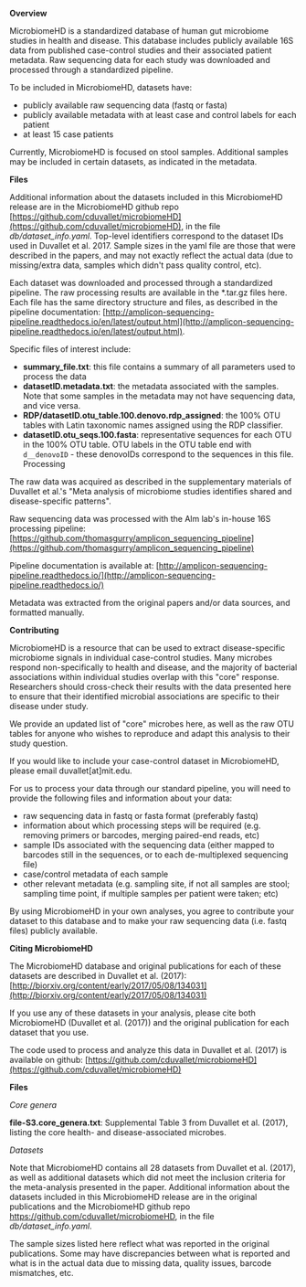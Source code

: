 **Overview**

MicrobiomeHD is a standardized database of human gut microbiome studies in health and disease. This database includes publicly available 16S data from published case-control studies and their associated patient metadata. Raw sequencing data for each study was downloaded and processed through a standardized pipeline.

To be included in MicrobiomeHD, datasets have:

* publicly available raw sequencing data (fastq or fasta)
* publicly available metadata with at least case and control labels for each patient
* at least 15 case patients

Currently, MicrobiomeHD is focused on stool samples. Additional samples may be included in certain datasets, as indicated in the metadata.

**Files**

Additional information about the datasets included in this MicrobiomeHD release are in the MicrobiomeHD github repo [https://github.com/cduvallet/microbiomeHD](https://github.com/cduvallet/microbiomeHD), in the file *db/dataset_info.yaml*. Top-level identifiers correspond to the dataset IDs used in Duvallet et al. 2017. Sample sizes in the yaml file are those that were described in the papers, and may not exactly reflect the actual data (due to missing/extra data, samples which didn't pass quality control, etc).

Each dataset was downloaded and processed through a standardized pipeline. The raw processing results are available in the \*.tar.gz files here. Each file has the same directory structure and files, as described in the pipeline documentation: [http://amplicon-sequencing-pipeline.readthedocs.io/en/latest/output.html](http://amplicon-sequencing-pipeline.readthedocs.io/en/latest/output.html).

Specific files of interest include:

* **summary_file.txt**: this file contains a summary of all parameters used to process the data
* **datasetID.metadata.txt**: the metadata associated with the samples. Note that some samples in the metadata may not have sequencing data, and vice versa.
* **RDP/datasetID.otu_table.100.denovo.rdp_assigned**: the 100% OTU tables with Latin taxonomic names assigned using the RDP classifier.
* **datasetID.otu_seqs.100.fasta**: representative sequences for each OTU in the 100% OTU table. OTU labels in the OTU table end with `d__denovoID` - these denovoIDs correspond to the sequences in this file.
Processing

The raw data was acquired as described in the supplementary materials of Duvallet et al.'s "Meta analysis of microbiome studies identifies shared and disease-specific patterns".

Raw sequencing data was processed with the Alm lab's in-house 16S processing pipeline: [https://github.com/thomasgurry/amplicon_sequencing_pipeline](https://github.com/thomasgurry/amplicon_sequencing_pipeline)

Pipeline documentation is available at: [http://amplicon-sequencing-pipeline.readthedocs.io/](http://amplicon-sequencing-pipeline.readthedocs.io/)

Metadata was extracted from the original papers and/or data sources, and formatted manually.

**Contributing**

MicrobiomeHD is a resource that can be used to extract disease-specific microbiome signals in individual case-control studies.
Many microbes respond non-specifically to health and disease, and the majority of bacterial associations within individual studies overlap with this "core" response.
Researchers should cross-check their results with the data presented here to ensure that their identified microbial associations are specific to their disease under study.

We provide an updated list of "core" microbes here, as well as the raw OTU tables for anyone who wishes to reproduce and adapt this analysis to their study question.

If you would like to include your case-control dataset in MicrobiomeHD, please email duvallet[at]mit.edu.

For us to process your data through our standard pipeline, you will need to provide the following files and information about your data:

* raw sequencing data in fastq or fasta format (preferably fastq)
* information about which processing steps will be required (e.g. removing primers or barcodes, merging paired-end reads, etc)
* sample IDs associated with the sequencing data (either mapped to barcodes still in the sequences, or to each de-multiplexed sequencing file)
* case/control metadata of each sample
* other relevant metadata (e.g. sampling site, if not all samples are stool; sampling time point, if multiple samples per patient were taken; etc)

By using MicrobiomeHD in your own analyses, you agree to contribute your dataset to this database and to make your raw sequencing data (i.e. fastq files) publicly available.

**Citing MicrobiomeHD**

The MicrobiomeHD database and original publications for each of these datasets are described in Duvallet et al. (2017): [http://biorxiv.org/content/early/2017/05/08/134031](http://biorxiv.org/content/early/2017/05/08/134031)

If you use any of these datasets in your analysis, please cite both MicrobiomeHD (Duvallet et al. (2017)) and the original publication for each dataset that you use.

The code used to process and analyze this data in Duvallet et al. (2017) is available on github: [https://github.com/cduvallet/microbiomeHD](https://github.com/cduvallet/microbiomeHD)

**Files**

*Core genera*

**file-S3.core_genera.txt**: Supplemental Table 3 from Duvallet et al. (2017), listing the core health- and disease-associated microbes.

*Datasets*

Note that MicrobiomeHD contains all 28 datasets from Duvallet et al. (2017), as well as additional datasets which did not meet the inclusion criteria for the meta-analysis presented in the paper. Additional information about the datasets included in this MicrobiomeHD release are in the original publications and the MicrobiomeHD github repo https://github.com/cduvallet/microbiomeHD, in the file *db/dataset_info.yaml*.

The sample sizes listed here reflect what was reported in the original publications. Some may have discrepancies between what is reported and what is in the actual data due to missing data, quality issues, barcode mismatches, etc.
